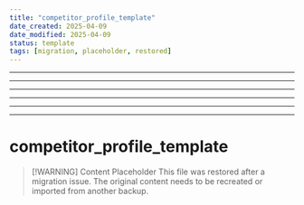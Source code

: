 ```yaml
---
title: "competitor_profile_template"
date_created: 2025-04-09
date_modified: 2025-04-09
status: template
tags: [migration, placeholder, restored]
---
```


---

---

---

---

---

---

# competitor_profile_template

> [\!WARNING] Content Placeholder
> This file was restored after a migration issue. The original content needs to be recreated or imported from another backup.

